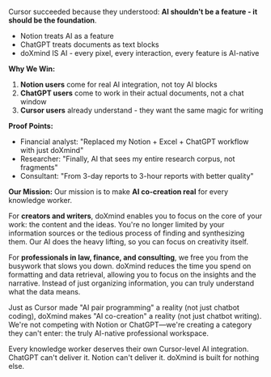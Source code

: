 Cursor succeeded because they understood: **AI shouldn't be a feature - it should be the foundation**.

- Notion treats AI as a feature
- ChatGPT treats documents as text blocks
- doXmind IS AI - every pixel, every interaction, every feature is AI-native

**Why We Win:**

1. **Notion users** come for real AI integration, not toy AI blocks
2. **ChatGPT users** come to work in their actual documents, not a chat window
3. **Cursor users** already understand - they want the same magic for writing

**Proof Points:**

- Financial analyst: "Replaced my Notion + Excel + ChatGPT workflow with just doXmind"
- Researcher: "Finally, AI that sees my entire research corpus, not fragments"
- Consultant: "From 3-day reports to 3-hour reports with better quality"

**Our Mission:**
Our mission is to make **AI co-creation real** for every knowledge worker.

For **creators and writers**, doXmind enables you to focus on the core of your work: the content and the ideas. You're no longer limited by your information sources or the tedious process of finding and synthesizing them. Our AI does the heavy lifting, so you can focus on creativity itself.

For **professionals in law, finance, and consulting**, we free you from the busywork that slows you down. doXmind reduces the time you spend on formatting and data retrieval, allowing you to focus on the insights and the narrative. Instead of just organizing information, you can truly understand what the data means.

Just as Cursor made "AI pair programming" a reality (not just chatbot coding), doXmind makes "AI co-creation" a reality (not just chatbot writing). We're not competing with Notion or ChatGPT—we're creating a category they can't enter: the truly AI-native professional workspace.

Every knowledge worker deserves their own Cursor-level AI integration. ChatGPT can't deliver it. Notion can't deliver it. doXmind is built for nothing else.
